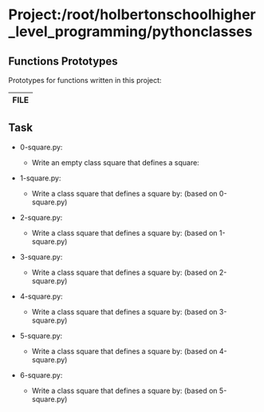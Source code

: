 # Project:/root/holbertonschoolhigher_level_programming/pythonclasses
## Functions Prototypes
Prototypes for functions written in this project:

| FILE  |
 | ------------- |
## Task
- 0-square.py:
	- Write an empty class square that defines a square:

- 1-square.py:
	- Write a class square that defines a square by: (based on 0-square.py)

- 2-square.py:
	- Write a class square that defines a square by: (based on 1-square.py)

- 3-square.py:
	- Write a class square that defines a square by: (based on 2-square.py)

- 4-square.py:
	- Write a class square that defines a square by: (based on 3-square.py)

- 5-square.py:
	- Write a class square that defines a square by: (based on 4-square.py)

- 6-square.py:
	- Write a class square that defines a square by: (based on 5-square.py)

